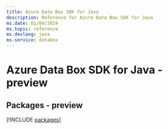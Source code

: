 ```yaml
---
title: Azure Data Box SDK for Java
description: Reference for Azure Data Box SDK for Java
ms.date: 01/04/2024
ms.topic: reference
ms.devlang: java
ms.service: databox
---
```

# Azure Data Box SDK for Java - preview
## Packages - preview
[!INCLUDE [packages](data-box-index.md)]